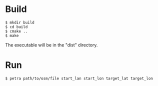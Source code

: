 # Build

    $ mkdir build
    $ cd build
    $ cmake ..
    $ make

The executable will be in the "dist" directory.

# Run

    $ petra path/to/osm/file start_lan start_lon target_lat target_lon
